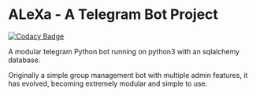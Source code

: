 # ALeXa - A Telegram Bot Project

[![Codacy Badge](https://api.codacy.com/project/badge/Grade/6070b197c3644c03bb3f0ec79d641675)](https://app.codacy.com/app/Ayush1311/RealAlexaBot?utm_source=github.com&utm_medium=referral&utm_content=Ayush1311/RealAlexaBot&utm_campaign=Badge_Grade_Settings)

A modular telegram Python bot running on python3 with an sqlalchemy database.

Originally a simple group management bot with multiple admin features, it has evolved, becoming extremely modular and 
simple to use.
